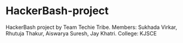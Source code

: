 # HackerBash-project
HackerBash project by Team Techie Tribe.
Members: Sukhada Virkar, Rhutuja Thakur, Aiswarya Suresh, Jay Khatri.
College: KJSCE
